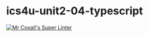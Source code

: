 # ics4u-unit2-04-typescript

[![Mr Coxall's Super Linter](https://github.com/michael-clermont1/ics4u-unit2-04-typescript/actions/workflows/main.yml/badge.svg)](https://github.com/michael-clermont1/ics4u-unit2-04-typescript/actions/workflows/main.yml)
